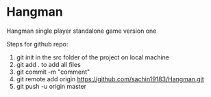 # Hangman
Hangman single player standalone game version one 


Steps for github repo:
1) git init in the src folder of the project on local machine
2) git add . to add all files
3) git commit -m "comment"
4) git remote add origin https://github.com/sachin19183/Hangman.git
5) git push -u origin master
